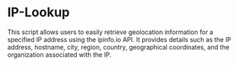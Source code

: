 # IP-Lookup
This script allows users to easily retrieve geolocation information for a specified IP address using the ipinfo.io API. It provides details such as the IP address, hostname, city, region, country, geographical coordinates, and the organization associated with the IP.

